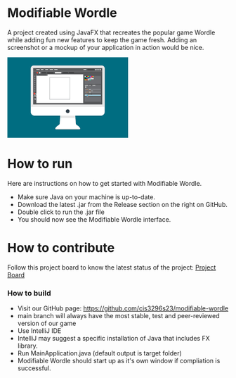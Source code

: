 # Modifiable Wordle
A project created using JavaFX that recreates the popular game Wordle while adding fun new features to keep the game fresh.
Adding an screenshot or a mockup of your application in action would be nice.  

![This is a screenshot.](images.png)
# How to run
Here are instructions on how to get started with Modifiable Wordle. 
- Make sure Java on your machine is up-to-date.
- Download the latest .jar from the Release section on the right on GitHub.  
- Double click to run the .jar file
- You should now see the Modifiable Wordle interface.

# How to contribute
Follow this project board to know the latest status of the project: [Project Board](https://github.com/orgs/cis3296s23/projects/64)  

### How to build
- Visit our GitHub page: https://github.com/cis3296s23/modifiable-wordle
- main branch will always have the most stable, test and peer-reviewed version of our game
- Use IntelliJ IDE
- IntelliJ may suggest a specific installation of Java that includes FX library.
- Run MainApplication.java (default output is target folder)
- Modifiable Wordle should start up as it's own window if compliation is successful.
